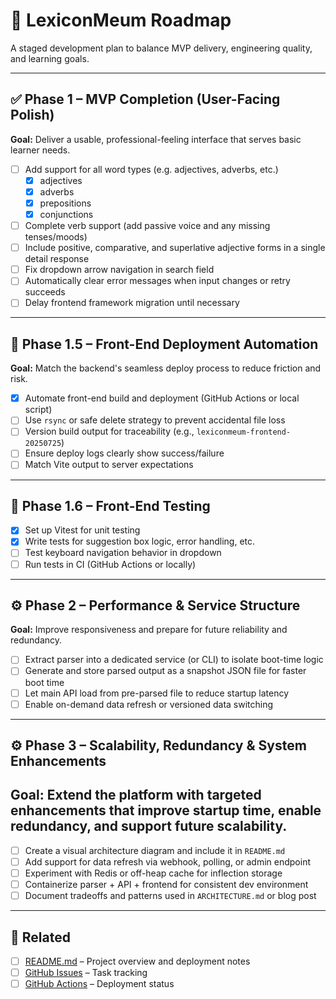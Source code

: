 # 📘 LexiconMeum Roadmap

A staged development plan to balance MVP delivery, engineering quality, and learning goals.

---

## ✅ Phase 1 – MVP Completion (User-Facing Polish)

**Goal:** Deliver a usable, professional-feeling interface that serves basic learner needs.

- [ ] Add support for all word types (e.g. adjectives, adverbs, etc.)
    - [x] adjectives
    - [x] adverbs
    - [x] prepositions 
    - [x] conjunctions
- [ ] Complete verb support (add passive voice and any missing tenses/moods)
- [ ] Include positive, comparative, and superlative adjective forms in a single detail response 
- [ ] Fix dropdown arrow navigation in search field
- [ ] Automatically clear error messages when input changes or retry succeeds
- [ ] Delay frontend framework migration until necessary

---

## 🔁 Phase 1.5 – Front-End Deployment Automation

**Goal:** Match the backend's seamless deploy process to reduce friction and risk.

- [x] Automate front-end build and deployment (GitHub Actions or local script)
- [ ] Use `rsync` or safe delete strategy to prevent accidental file loss
- [ ] Version build output for traceability (e.g., `lexiconmeum-frontend-20250725`)
- [ ] Ensure deploy logs clearly show success/failure
- [ ] Match Vite output to server expectations

---

## 🧪 Phase 1.6 – Front-End Testing

- [x] Set up Vitest for unit testing
- [x] Write tests for suggestion box logic, error handling, etc.
- [ ] Test keyboard navigation behavior in dropdown
- [ ] Run tests in CI (GitHub Actions or locally)

---

## ⚙️ Phase 2 – Performance & Service Structure

**Goal:** Improve responsiveness and prepare for future reliability and redundancy.

- [ ] Extract parser into a dedicated service (or CLI) to isolate boot-time logic
- [ ] Generate and store parsed output as a snapshot JSON file for faster boot time
- [ ] Let main API load from pre-parsed file to reduce startup latency
- [ ] Enable on-demand data refresh or versioned data switching

---

## ⚙️ Phase 3 – Scalability, Redundancy & System Enhancements

**Goal:** Extend the platform with targeted enhancements that improve startup time, enable redundancy, and support future scalability.
- 
- [ ] Create a visual architecture diagram and include it in `README.md`
- [ ] Add support for data refresh via webhook, polling, or admin endpoint
- [ ] Experiment with Redis or off-heap cache for inflection storage
- [ ] Containerize parser + API + frontend for consistent dev environment
- [ ] Document tradeoffs and patterns used in `ARCHITECTURE.md` or blog post

---

## 🔗 Related

- [ ] [README.md](./README.md) – Project overview and deployment notes
- [ ] [GitHub Issues](../../issues) – Task tracking
- [ ] [GitHub Actions](../../actions) – Deployment status
